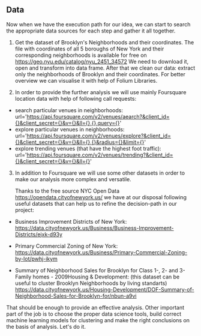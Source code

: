 ## Data

Now when we have the execution path for our idea, we can start to search the appropriate data sources for each step and gather it all together. 

1. Get the dataset of Brooklyn's Neighborhoods and their coordinates.
   The file with coordinates of all 5 boroughs of New York and their corresponding neighborhoods is available for free on                    https://geo.nyu.edu/catalog/nyu_2451_34572
   We need to download it, open and transform into data frame.
   After that we clean our data: extract only the neighborhoods of Brooklyn and their coordinates. 
   For better overview we can visualise it with help of Folium Libraries.
   
  2. In order to provide the further analysis we will use mainly Foursquare location data with help of following call requests:
  - search particular venues in neighborhoods: 
      url='https://api.foursquare.com/v2/venues/aearch?&client_id={}&client_secret={}&v={}&ll={},{},query={}'
  - explore particular venues in neighborhoods: 
      url='https://api.foursquare.com/v2/venues/explore?&client_id={}&client_secret={}&v={}&ll={},{}&radius={}&limit={}'
  - explore trending venues (that have the highest foot traffic): 
    url='https://api.foursquare.com/v2/venues/trending?&client_id={}&client_secret={}&v={}&ll={}'
    
   3. In addition to Foursquare we will use some other datasets in order to make our analysis more complex and versatile.
   
      Thanks to the free source NYC Open Data https://opendata.cityofnewyork.us/ we have at our disposal following useful datasets that can       help us to refine the decision-path in our project:
      
      
   -  Business Improvement Districts of New York:
      https://data.cityofnewyork.us/Business/Business-Improvement-Districts/ejxk-d93y
      
     
   - Primary Commercial Zoning of New York:
      https://data.cityofnewyork.us/Business/Primary-Commercial-Zoning-by-lot/pwhj-ikym
      
      
   - Summary of Neighborhood Sales for Brooklyn for Class 1-, 2- and 3-Family homes - 2009Housing & Development:
      (this dataset can be useful to cluster Brooklyn Neighborhoods by living standarts)
      https://data.cityofnewyork.us/Housing-Development/DOF-Summary-of-Neighborhood-Sales-for-Brooklyn-for/nbun-a9vi
   
That should be enough to provide an effective analysis. Other important part of the job is to choose the proper data science tools, build correct machine learning models for clustering and make the right conclusions on the basis of analysis.
Let's do it.
